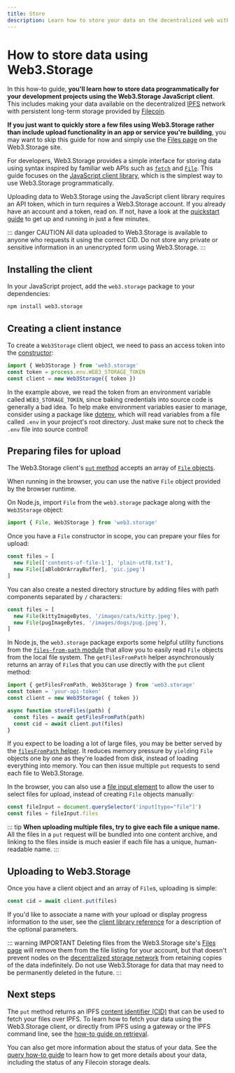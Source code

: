 ```yaml
---
title: Store
description: Learn how to store your data on the decentralized web with Web3.Storage.
---
```


# How to store data using Web3.Storage

In this how-to guide, **you'll learn how to store data programmatically for your development projects using the Web3.Storage JavaScript client**. This includes making your data available on the decentralized [IPFS](https:://ipfs.io) network with persistent long-term storage provided by [Filecoin](https://filecoin.io).

**If you just want to quickly store a few files using Web3.Storage rather than include upload functionality in an app or service you're building**, you may want to skip this guide for now and simply use the [Files page][site-files] on the Web3.Storage site.

For developers, Web3.Storage provides a simple interface for storing data using syntax inspired by familiar web APIs such as [`fetch`][mdn-fetch] and [`File`][mdn-file]. This guide focuses on the [JavaScript client library][reference-js], which is the simplest way to use Web3.Storage programmatically. 
<!-- TODO: bring this back once the HTTP reference exists
If you're using another language, see the [HTTP API reference][reference-http] for details on working with the underlying HTTP API.
-->
Uploading data to Web3.Storage using the JavaScript client library requires an API token, which in turn requires a Web3.Storage account. If you already have an account and a token, read on. If not, have a look at the [quickstart guide][quickstart-guide] to get up and running in just a few minutes.


::: danger CAUTION
All data uploaded to Web3.Storage is available to anyone who requests it using the correct CID. Do not store any private or sensitive information in an unencrypted form using Web3.Storage.
:::

## Installing the client

In your JavaScript project, add the `web3.storage` package to your dependencies:

```bash
npm install web3.storage
```

## Creating a client instance

To create a `Web3Storage` client object, we need to pass an access token into the [constructor][reference-js-constructor]:

```javascript
import { Web3Storage } from 'web3.storage'
const token = process.env.WEB3_STORAGE_TOKEN
const client = new Web3Storage({ token })
```

In the example above, we read the token from an environment variable called `WEB3_STORAGE_TOKEN`, since baking credentials into source code is generally a bad idea. To help make environment variables easier to manage, consider using a package like [dotenv](https://www.npmjs.com/package/dotenv), which will read variables from a file called `.env` in your project's root directory. Just make sure not to check the `.env` file into source control!

## Preparing files for upload

The Web3.Storage client's [`put` method][reference-js-put] accepts an array of [`File` objects](https://developer.mozilla.org/en-US/docs/Web/API/File).

When running in the browser, you can use the native `File` object provided by the browser runtime.

On Node.js, import `File` from the `web3.storage` package along with the `Web3Storage` object:

```javascript
import { File, Web3Storage } from 'web3.storage'
```

Once you have a `File` constructor in scope, you can prepare your files for upload:

```javascript
const files = [
  new File(['contents-of-file-1'], 'plain-utf8.txt'),
  new File([aBlobOrArrayBuffer], 'pic.jpeg')
]
```

You can also create a nested directory structure by adding files with path components separated by `/` characters:

```javascript
const files = [
  new File(kittyImageBytes, '/images/cats/kitty.jpeg'),
  new File(pugImageBytes, '/images/dogs/pug.jpeg'),
]
```

In Node.js, the `web3.storage` package exports some helpful utility functions from the [`files-from-path` module](https://www.npmjs.com/package/files-from-path) that allow you to easily read `File` objects from the local file system. The `getFilesFromPath` helper asynchronously returns an array of `File`s that you can use directly with the `put` client method:

```javascript
import { getFilesFromPath, Web3Storage } from 'web3.storage'
const token = 'your-api-token'
const client = new Web3Storage( { token })

async function storeFiles(path) {
  const files = await getFilesFromPath(path)
  const cid = await client.put(files)
}
```

If you expect to be loading a lot of large files, you may be better served by the [`filesFromPath` helper](https://github.com/web3-storage/files-from-path#filesfrompath). It reduces memory pressure by `yield`ing `File` objects one by one as they're loaded from disk, instead of loading everything into memory. You can then issue multiple `put` requests to send each file to Web3.Storage.

In the browser, you can also use a [file input element][mdn-file-input] to allow the user to select files for upload, instead of creating `File` objects manually:

```javascript
const fileInput = document.querySelector('input[type="file"]')
const files = fileInput.files
```

::: tip 
**When uploading multiple files, try to give each file a unique name.** All the files in a `put` request will be bundled into one content archive, and linking to the files inside is much easier if each file has a unique, human-readable name.
:::

## Uploading to Web3.Storage

Once you have a client object and an array of `File`s, uploading is simple:

```javascript
const cid = await client.put(files)
```

If you'd like to associate a name with your upload or display progress information to the user, see the [client library reference][reference-js-put] for a description of the optional parameters.

::: warning IMPORTANT
Deleting files from the Web3.Storage site's [Files page][site-files] will remove them from the file listing for your account, but that doesn't prevent nodes on the [decentralized storage network][concepts-decentralized-storage] from retaining copies of the data indefinitely. Do not use Web3.Storage for data that may need to be permanently deleted in the future.
:::

## Next steps

The `put` method returns an IPFS [content identifier (CID)][ipfs-docs-cid] that can be used to fetch your files over IPFS. To learn how to fetch your data using the Web3.Storage client, or directly from IPFS using a gateway or the IPFS command line, see the [how-to guide on retrieval][howto-retrieve].

You can also get more information about the status of your data. See the [query how-to guide][howto-query] to learn how to get more details about your data, including the status of any Filecoin storage deals.

<!-- internal links -->

[reference-js]: ../reference/client-library.md
[reference-js-constructor]: ../reference/client-library.md#constructor
[reference-js-put]: ../reference/client-library.md#store-files

[quickstart-guide]: ../README.md
[howto-retrieve]: ./retrieve.md
[howto-query]: ./query.md
[concepts-decentralized-storage]: ../concepts/decentralized-storage.md

<!-- links to the web3.storage site -->
[site-profile]: https://web3.storage/profile/
[site-files]: https://web3.storage/files/

<!-- external links -->
[ipfs-docs-cid]: https://docs.ipfs.io/concepts/content-addressing/
[ipfs-docs-cli-quickstart]: https://docs.ipfs.io/how-to/command-line-quick-start/
[mdn-fetch]: https://developer.mozilla.org/en-US/docs/Web/API/Fetch_API
[mdn-file]: https://developer.mozilla.org/en-US/docs/Web/API/File
[mdn-file-input]: https://developer.mozilla.org/en-US/docs/Web/HTML/Element/input/file
